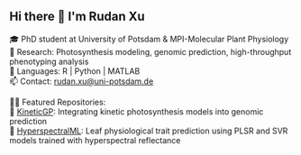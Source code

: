 ## Hi there :sunflower: I'm Rudan Xu

🎓 PhD student at University of Potsdam & MPI-Molecular Plant Physiology  
🌱 Research: Photosynthesis modeling, genomic prediction, high-throughput phenotyping analysis  
💃 Languages: R | Python | MATLAB  
📫 Contact: rudan.xu@uni-potsdam.de  

🙋‍♀️ Featured Repositories:  
🌿 [KineticGP](https://github.com/yourusername/KineticGP): Integrating kinetic photosynthesis models into genomic prediction  
🔬 [HyperspectralML](https://github.com/Rudan-X/HyperspectralML): Leaf physiological trait prediction using PLSR and SVR models trained with hyperspectral reflectance 
